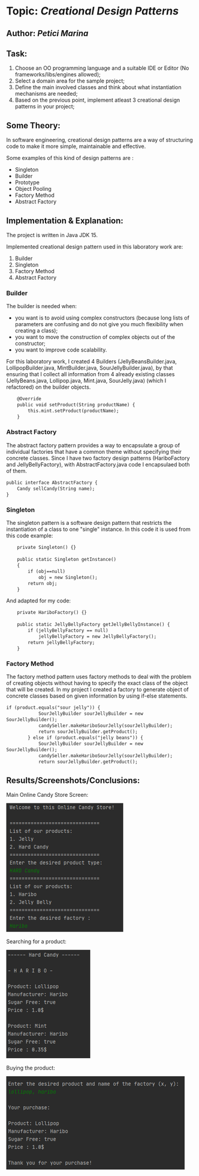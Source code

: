 # Topic: *Creational Design Patterns*
## Author: *Petici Marina*
## Task:

1. Choose an OO programming language and a suitable IDE or Editor (No frameworks/libs/engines allowed);
2. Select a domain area for the sample project;
3. Define the main involved classes and think about what instantiation mechanisms are needed;
4. Based on the previous point, implement atleast 3 creational design patterns in your project;

## Some Theory:
In software engineering, creational design patterns are a way of structuring code to make it more simple, maintainable and effective.

Some examples of this kind of design patterns are :

   * Singleton
   * Builder
   * Prototype
   * Object Pooling
   * Factory Method
   * Abstract Factory
   
## Implementation & Explanation:

The project is written in Java JDK 15.

Implemented creational design pattern used in this laboratory work are:
  1. Builder
  2. Singleton
  3. Factory Method
  4. Abstract Factory

### Builder
The builder is needed when:
- you want is to avoid using complex constructors (because long lists of parameters are confusing and do not give you much flexibility when creating a class);
- you want to move the construction of complex objects out of the constructor;
- you want to improve code scalability.

For this laboratory work, I created 4 Builders (JellyBeansBuilder.java, LollipopBuilder.java, MintBuilder.java, SourJellyBuilder.java), by that ensuring that I collect all information from 4 already existing classes (JellyBeans.java, Lollipop.java, Mint.java, SourJelly.java) (which I refactored) on the builder objects. 
```
    @Override
    public void setProduct(String productName) {
        this.mint.setProduct(productName);
    }

```
### Abstract Factory
The abstract factory pattern provides a way to encapsulate a group of individual factories that have a common theme without specifying their concrete classes.
Since I have two factory design patterns (HariboFactory and JellyBellyFactory), with AbstractFactory.java code I encapsulaed both of them.
```
public interface AbstractFactory {
    Candy sellCandy(String name);
}
```

### Singleton
The singleton pattern is a software design pattern that restricts the instantiation of a class to one "single" instance.
In this code it is used from this code example:
```
    private Singleton() {} 
  
    public static Singleton getInstance() 
    { 
        if (obj==null) 
            obj = new Singleton(); 
        return obj; 
    } 
```
And adapted for my code:
```
    private HariboFactory() {}

    public static JellyBellyFactory getJellyBellyInstance() {
        if (jellyBellyFactory == null)
            jellyBellyFactory = new JellyBellyFactory();
        return jellyBellyFactory;
    }
```
### Factory Method

The factory method pattern uses factory methods to deal with the problem of creating objects without having to specify the exact class of the object that will be created.
In my project I created a factory to generate object of concrete classes based on given information by using if-else statements.
```
if (product.equals("sour jelly")) {
            SourJellyBuilder sourJellyBuilder = new SourJellyBuilder();
            candySeller.makeHariboSourJelly(sourJellyBuilder);
            return sourJellyBuilder.getProduct();
        } else if (product.equals("jelly beans")) {
            SourJellyBuilder sourJellyBuilder = new SourJellyBuilder();
            candySeller.makeHariboSourJelly(sourJellyBuilder);
            return sourJellyBuilder.getProduct();
```
## Results/Screenshots/Conclusions:
Main Online Candy Store Screen:


![alt text](https://github.com/marina01p/SDTM-Labs/blob/main/Lab%231/Screeshots/screen_1.png)


Searching for a product:


![alt text](https://github.com/marina01p/SDTM-Labs/blob/main/Lab%231/Screeshots/screen_2.png)


Buying the product:


![alt text](https://github.com/marina01p/SDTM-Labs/blob/main/Lab%231/Screeshots/screen_3.png)
